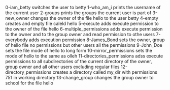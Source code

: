 0-iam_betty switches the user to betty
1-who_am_i prints the username of the current user
2-groups prints the groups the current user is part of
3-new_owner changes the owner of the file hello to the user betty
4-empty creates and empty file caleld hello
5-execute adds execute permission to the owner of the file hello
6-multiple_permissions adds execute permission to the owner and to the group owner and read permission to othe users
7-everybody adds execution permission
8-James_Bond sets the owner, group of hello file no permissions but other users all the permissions
9-John_Doe sets the file mode of hello to long form
10-mirror_permissions sets the mode of hello to the same as olleh
11-directories_permissions adss execute permissions to all subdirectories of the current directory of the owner, group owner and all other users excluding regular files
12-directory_permissions creates a directory called my_dir with permissions 751 in working directory
13-change_group changes the group owner to school for the file hello
